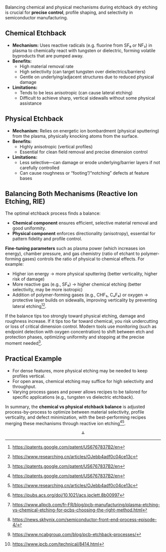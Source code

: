 
Balancing chemical and physical mechanisms during etchback dry etching is crucial for **precise control**, profile shaping, and selectivity in semiconductor manufacturing.

## Chemical Etchback

- **Mechanism:** Uses reactive radicals (e.g. fluorine from SF₆ or NF₃) in plasma to chemically react with tungsten or dielectric, forming volatile byproducts that are pumped away.
- **Benefits:**
    - High material removal rate
    - High selectivity (can target tungsten over dielectrics/barriers)
    - Gentle on underlying/adjacent structures due to reduced physical damage
- **Limitations:**
    - Tends to be less anisotropic (can cause lateral etching)
    - Difficult to achieve sharp, vertical sidewalls without some physical assistance


## Physical Etchback

- **Mechanism:** Relies on energetic ion bombardment (physical sputtering) from the plasma, physically knocking atoms from the surface.
- **Benefits:**
    - Highly anisotropic (vertical profiles)
    - Essential for clean field removal and precise dimension control
- **Limitations:**
    - Less selective—can damage or erode underlying/barrier layers if not carefully controlled
    - Can cause roughness or “footing”/“notching” defects at feature bases


## Balancing Both Mechanisms (Reactive Ion Etching, RIE)

The optimal etchback process finds a balance:

- **Chemical component** ensures efficient, selective material removal and good uniformity.
- **Physical component** enforces directionality (anisotropy), essential for pattern fidelity and profile control.

**Fine-tuning parameters** such as plasma power (which increases ion energy), chamber pressure, and gas chemistry (ratio of etchant to polymer-forming gases) controls the ratio of physical to chemical effects. For example:

- Higher ion energy → more physical sputtering (better verticality, higher risk of damage)
- More reactive gas (e.g., SF₆) → higher chemical etching (better selectivity, may be more isotropic)
- Addition of polymer-forming gases (e.g., CHF₃, C₄F₈) or oxygen → protective layer builds on sidewalls, improving verticality by preventing lateral etching[^1][^3].

If the balance tips too strongly toward physical etching, damage and roughness increase. If it tips too far toward chemical, you risk undercutting or loss of critical dimension control. Modern tools use monitoring (such as endpoint detection with oxygen concentration) to shift between etch and protection phases, optimizing uniformity and stopping at the precise moment needed[^1].

## Practical Example

- For dense features, more physical etching may be needed to keep profiles vertical.
- For open areas, chemical etching may suffice for high selectivity and throughput.
- Varying process gases and power allows recipes to be tailored for specific applications (e.g., tungsten vs dielectric etchback).

In summary, the **chemical vs physical etchback balance** is adjusted process-by-process to optimize between material selectivity, profile verticality, and defect minimization, with the best-performing recipes merging these mechanisms through reactive ion etching[^1][^3].
<span style="display:none">[^2][^4][^5][^6][^7]</span>

<div style="text-align: center">⁂</div>

[^1]: https://patents.google.com/patent/US6767837B2/en

[^2]: https://pubs.acs.org/doi/10.1021/acs.jpclett.8b00997

[^3]: https://www.researching.cn/articles/OJebb4adf0c04ce13c

[^4]: https://www.allpcb.com/fr-FR/blog/pcb-manufacturing/plasma-etching-vs-chemical-etching-for-pcbs-choosing-the-right-method.html

[^5]: https://news.skhynix.com/semiconductor-front-end-process-episode-4/

[^6]: https://www.ncabgroup.com/blog/pcb-etchback-processes/

[^7]: https://www.ipcb.com/technical/8414.html

